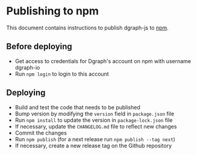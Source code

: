 # Publishing to npm

This document contains instructions to publish dgraph-js to [npm].

[npm]: https://www.npmjs.com/

## Before deploying

- Get access to credentials for Dgraph's account on npm with username dgraph-io
- Run `npm login` to login to this account

## Deploying

- Build and test the code that needs to be published
- Bump version by modifying the `version` field in `package.json` file
- Run `npm install` to update the version in `package-lock.json` file
- If necessary, update the `CHANGELOG.md` file to reflect new changes
- Commit the changes
- Run `npm publish` (for a next release run `npm publish --tag next`)
- If necessary, create a new release tag on the Github repository
